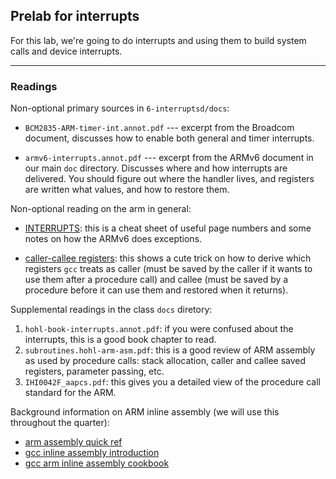 ## Prelab for interrupts

For this lab, we're going to do interrupts and using them to build system
calls and device interrupts.

---------------------------------------------------------------------------
### Readings

Non-optional primary sources in `6-interruptsd/docs`:

  - `BCM2835-ARM-timer-int.annot.pdf` --- excerpt from the Broadcom document,
     discusses how to enable both general and timer interrupts.

   - `armv6-interrupts.annot.pdf` ---  excerpt from the ARMv6 document in 
     our main `doc` directory.  Discusses where and how interrupts are delivered.
     You should figure out where the handler lives, and registers are written
     what values, and how to restore them.

Non-optional reading on the arm in general:

  - [INTERRUPTS](../../notes/interrupts/INTERRUPT-CHEAT-SHEET.md): this is a cheat sheet of useful page
    numbers and some notes on how the ARMv6 does exceptions.

  - [caller-callee registers](../../notes/caller-callee/README.md):
    this shows a cute trick on how to derive which registers `gcc` treats
    as caller (must be saved by the caller if it wants to use them after
    a procedure call) and callee (must be saved by a procedure before
    it can use them and restored when it returns).

Supplemental readings in the class `docs` diretory:

  1. `hohl-book-interrupts.annot.pdf`: if you were confused
     about the interrupts, this is a good book chapter to read.
  2. `subroutines.hohl-arm-asm.pdf`: this is a good review
     of ARM assembly as used by procedure calls: stack allocation,
     caller and callee saved registers, parameter passing, etc.
  3. `IHI0042F_aapcs.pdf`: this gives you a detailed view
     of the procedure call standard for the ARM.

Background information on ARM inline assembly (we will use this throughout
the quarter):

  - [arm assembly quick ref](../../docs/arm-asm-quick-ref.pdf)
  - [gcc inline assembly introduction](http://199.104.150.52/computers/gcc_inline.html)
  - [gcc arm inline assembly cookbook](../../docs/ARM-GCC-Inline-Assembler-Cookbook.pdf)
